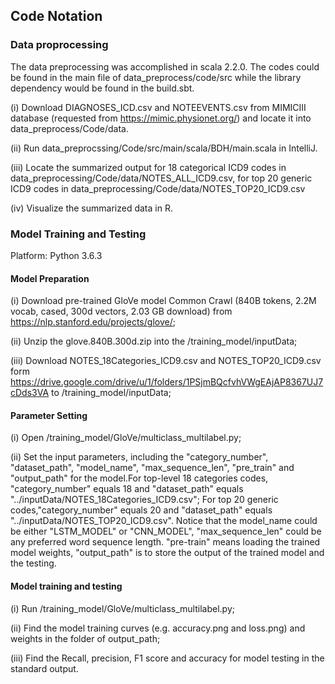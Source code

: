 
## Code Notation 

### Data proprocessing

The data preprocessing was accomplished in scala 2.2.0. The codes could be found in the main file of data_preprocess/code/src while the library dependency would be found in the build.sbt. 

(i) Download DIAGNOSES_ICD.csv and NOTEEVENTS.csv from MIMICIII database (requested from https://mimic.physionet.org/) and locate it into data_preprocess/Code/data.

(ii) Run data_preprocssing/Code/src/main/scala/BDH/main.scala in IntelliJ. 

(iii) Locate the summarized output for 18 categorical ICD9 codes in data_preprocessing/Code/data/NOTES_ALL_ICD9.csv, for top 20 generic ICD9 codes in data_preprocessing/Code/data/NOTES_TOP20_ICD9.csv

(iv) Visualize the summarized data in R. 

### Model Training and Testing

Platform: Python 3.6.3

#### Model Preparation

(i) Download pre-trained GloVe model Common Crawl (840B tokens, 2.2M vocab, cased, 300d vectors, 2.03 GB download) from https://nlp.stanford.edu/projects/glove/;

(ii) Unzip the glove.840B.300d.zip into the /training_model/inputData;

(iii) Download NOTES_18Categories_ICD9.csv and NOTES_TOP20_ICD9.csv form https://drive.google.com/drive/u/1/folders/1PSjmBQcfvhVWgEAjAP8367UJ7cDds3VA to /training_model/inputData;

#### Parameter Setting

(i) Open /training_model/GloVe/multiclass_multilabel.py; 

(ii) Set the input parameters, including the "category_number", "dataset_path", "model_name", "max_sequence_len", "pre_train" and "output_path" for the model.For top-level 18 categories codes, "category_number" equals 18 and "dataset_path" equals "../inputData/NOTES_18Categories_ICD9.csv"; For top 20 generic codes,"category_number" equals 20 and "dataset_path" equals "../inputData/NOTES_TOP20_ICD9.csv". Notice that the model_name could be either "LSTM_MODEL" or "CNN_MODEL", "max_sequence_len" could be any preferred word sequence length. "pre-train" means loading the trained model weights, "output_path" is to store the output of the trained model and the testing. 

#### Model training and testing

(i) Run /training_model/GloVe/multiclass_multilabel.py;

(ii) Find the model training curves (e.g. accuracy.png and loss.png) and weights in the folder of output_path;

(iii) Find the Recall, precision, F1 score and accuracy for model testing in the standard output.
